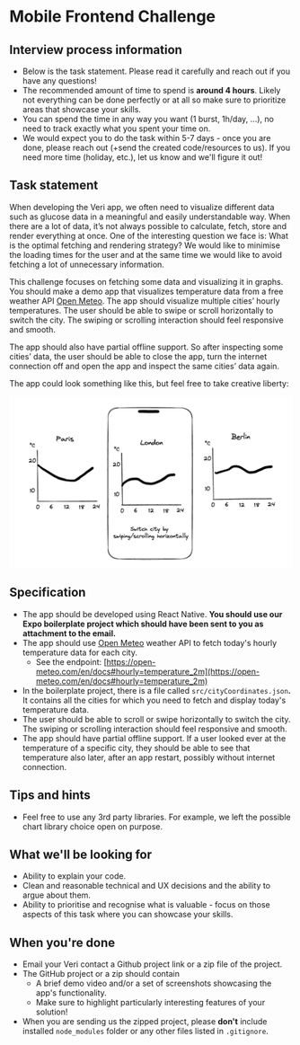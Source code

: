 # Mobile Frontend Challenge

## Interview process information

- Below is the task statement. Please read it carefully and reach out if you have any questions!
- The recommended amount of time to spend is **around 4 hours**. Likely not everything can be done perfectly or at all so make sure to prioritize areas that showcase your skills.
- You can spend the time in any way you want (1 burst, 1h/day, ...), no need to track exactly what you spent your time on.
- We would expect you to do the task within 5-7 days - once you are done, please reach out (+send the created code/resources to us). If you need more time (holiday, etc.), let us know and we'll figure it out!

## Task statement

When developing the Veri app, we often need to visualize different data such as glucose data in a meaningful and easily understandable way. When there are a lot of data, it’s not always possible to calculate, fetch, store and render everything at once. One of the interesting question we face is: What is the optimal fetching and rendering strategy? We would like to minimise the loading times for the user and at the same time we would like to avoid fetching a lot of unnecessary information.

This challenge focuses on fetching some data and visualizing it in graphs. You should make a demo app that visualizes temperature data from a free weather API [Open Meteo](https://open-meteo.com/). The app should visualize multiple cities’ hourly temperatures. The user should be able to swipe or scroll horizontally to switch the city. The swiping or scrolling interaction should feel responsive and smooth. 

The app should also have partial offline support. So after inspecting some cities’ data, the user should be able to close the app, turn the internet connection off and open the app and inspect the same cities’ data again.

The app could look something like this, but feel free to take creative liberty:

![Design](./design.png)


## Specification

- The app should be developed using React Native. **You should use our Expo boilerplate project which should have been sent to you as attachment to the email.**
- The app should use [Open Meteo](https://open-meteo.com/) weather API to fetch today's hourly temperature data for each city.
    - See the endpoint: [https://open-meteo.com/en/docs#hourly=temperature_2m](https://open-meteo.com/en/docs#hourly=temperature_2m)
- In the boilerplate project, there is a file called `src/cityCoordinates.json`**.** It contains all the cities for which you need to fetch and display today's temperature data.
- The user should be able to scroll or swipe horizontally to switch the city. The swiping or scrolling interaction should feel responsive and smooth.
- The app should have partial offline support. If a user looked ever at the temperature of a specific city, they should be able to see that temperature also later, after an app restart, possibly without internet connection.

## **Tips and hints**

- Feel free to use any 3rd party libraries. For example, we left the possible chart library choice open on purpose.

## **What we'll be looking for**

- Ability to explain your code.
- Clean and reasonable technical and UX decisions and the ability to argue about them.
- Ability to prioritise and recognise what is valuable - focus on those aspects of this task where you can showcase your skills.

## **When you're done**

- Email your Veri contact a Github project link or a zip file of the project.
- The GitHub project or a zip should contain
    - A brief demo video and/or a set of screenshots showcasing the app's functionality.
    - Make sure to highlight particularly interesting features of your solution!
- When you are sending us the zipped project, please **don't** include installed `node_modules` folder or any other files listed in `.gitignore`.